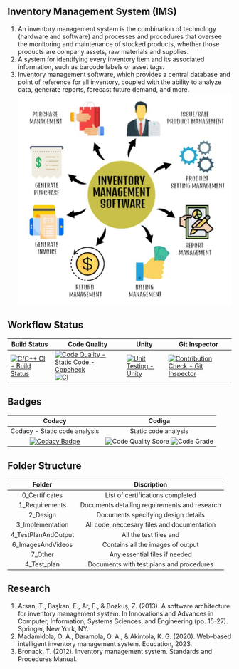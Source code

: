 ## Inventory Management System (IMS)
1.  An inventory management system is the combination of technology (hardware and software) and processes and procedures that oversee the monitoring and maintenance of stocked products, whether those products are company assets, raw materials and supplies.
2.  A system for identifying every inventory item and its associated information, such as barcode labels or asset tags.
3.  Inventory management software, which provides a central database and point of reference for all inventory, coupled with the ability to analyze data, generate reports, forecast future demand, and more.
![IMS](https://github.com/Lokesh12121/M1_Inventary_Managment_System/blob/main/6_ImagesAndVideos/Inventory_Manegment_System.PNG)

## Workflow Status
Build Status| Code Quality | Unity | Git Inspector 
--- | --- | --- | --- 
[![C/C++ CI - Build Status](https://github.com/Lokesh12121/M1_Inventary_Managment_System/actions/workflows/c-cpp.yml/badge.svg)](https://github.com/Lokesh12121/M1_Inventary_Managment_System/actions/workflows/c-cpp.yml) | [![Code Quality - Static Code - Cppcheck](https://github.com/Lokesh12121/M1_Inventary_Managment_System/actions/workflows/cppcheck.yml/badge.svg)](https://github.com/Lokesh12121/M1_Inventary_Managment_System/actions/workflows/cppcheck.yml) [![CI](https://github.com/Lokesh12121/M1_Inventary_Managment_System/actions/workflows/main.yml/badge.svg)](https://github.com/Lokesh12121/M1_Inventary_Managment_System/actions/workflows/main.yml) | [![Unit Testing - Unity](https://github.com/Lokesh12121/M1_Inventary_Managment_System/actions/workflows/unity.yml/badge.svg)](https://github.com/Lokesh12121/M1_Inventary_Managment_System/actions/workflows/unity.yml) | [![Contribution Check - Git Inspector](https://github.com/Lokesh12121/M1_Inventary_Managment_System/actions/workflows/gitinspector.yml/badge.svg)](https://github.com/Lokesh12121/M1_Inventary_Managment_System/actions/workflows/gitinspector.yml) 

## Badges
| Codacy | Codiga 
| :---: | :---: | 
| Codacy - Static code analysis | Static code analysis 
[![Codacy Badge](https://app.codacy.com/project/badge/Grade/62f68bc0a58a4c46bb9565760421eb70)](https://www.codacy.com/gh/Lokesh12121/M1_Inventary_Managment_System/dashboard?utm_source=github.com&amp;utm_medium=referral&amp;utm_content=Lokesh12121/M1_Inventary_Managment_System&amp;utm_campaign=Badge_Grade) | ![Code Quality Score](https://api.codiga.io/project/32215/score/svg) ![Code Grade](https://api.codiga.io/project/32215/status/svg)

## Folder Structure
| Folder | Discription |
| :---: | :---: | 
| 0_Certificates | List of certifications completed
| 1_Requirements	| Documents detailing requirements and research
| 2_Design	| Documents specifying design details
| 3_Implementation |	All code, neccesary files and documentation
| 4_TestPlanAndOutput | All the test files and 
| 6_ImagesAndVideos | Contains all the images of output
| 7_Other | Any essential files if needed
| 4_Test_plan	| Documents with test plans and procedures

## Research
1.  Arsan, T., Başkan, E., Ar, E., & Bozkuş, Z. (2013). A software architecture for inventory management system. In Innovations and Advances in Computer, Information, Systems Sciences, and Engineering (pp. 15-27). Springer, New York, NY.
2.  Madamidola, O. A., Daramola, O. A., & Akintola, K. G. (2020). Web–based intelligent inventory management system. Education, 2023.
3.  Bronack, T. (2012). Inventory management system. Standards and Procedures Manual.
